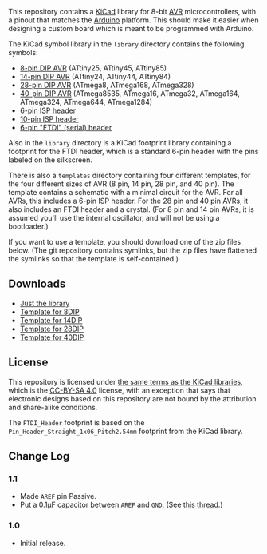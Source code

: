 This repository contains a [KiCad][1] library for 8-bit [AVR][2]
microcontrollers, with a pinout that matches the [Arduino][3]
platform.  This should make it easier when designing a custom board
which is meant to be programmed with Arduino.

The KiCad symbol library in the `library` directory contains the
following symbols:

* [8-pin DIP AVR][4] (ATtiny25, ATtiny45, ATtiny85)
* [14-pin DIP AVR][4] (ATtiny24, ATtiny44, ATtiny84)
* [28-pin DIP AVR][5] (ATmega8, ATmega168, ATmega328)
* [40-pin DIP AVR][6] (ATmega8535, ATmega16, ATmega32, ATmega164, ATmega324, ATmega644, ATmega1284)
* [6-pin ISP header][7]
* [10-pin ISP header][7]
* [6-pin "FTDI" (serial) header][8]

Also in the `library` directory is a KiCad footprint library
containing a footprint for the FTDI header, which is a standard 6-pin
header with the pins labeled on the silkscreen.

There is also a `templates` directory containing four different
templates, for the four different sizes of AVR (8 pin, 14 pin, 28 pin,
and 40 pin).  The template contains a schematic with a minimal circuit
for the AVR.  For all AVRs, this includes a 6-pin ISP header.  For the
28 pin and 40 pin AVRs, it also includes an FTDI header and a
crystal.  (For 8 pin and 14 pin AVRs, it is assumed you'll use the
internal oscillator, and will not be using a bootloader.)

If you want to use a template, you should download one of the zip
files below.  (The git repository contains symlinks, but the zip files
have flattened the symlinks so that the template is self-contained.)

## Downloads

* [Just the library][11]
* [Template for 8DIP][12]
* [Template for 14DIP][13]
* [Template for 28DIP][14]
* [Template for 40DIP][15]

## License

This repository is licensed under [the same terms as the KiCad
libraries][9], which is the [CC-BY-SA 4.0][10] license, with an
exception that says that electronic designs based on this repository
are not bound by the attribution and share-alike conditions.

The `FTDI_Header` footprint is based on the
`Pin_Header_Straight_1x06_Pitch2.54mm` footprint from the KiCad
library.

## Change Log

### 1.1

* Made `AREF` pin Passive.
* Put a 0.1μF capacitor between `AREF` and `GND`.  (See [this thread][16].)

### 1.0

* Initial release.

[1]: http://kicad.org/
[2]: https://en.wikipedia.org/wiki/Atmel_AVR
[3]: https://www.arduino.cc/
[4]: https://github.com/damellis/attiny
[5]: https://www.arduino.cc/en/Main/Standalone
[6]: https://github.com/mcudude/MightyCore
[7]: http://www.batsocks.co.uk/readme/isp_headers.htm
[8]: https://www.sparkfun.com/products/9716
[9]: https://forum.kicad.info/t/kicad-library-licensing/7856
[10]: https://creativecommons.org/licenses/by-sa/4.0/legalcode
[11]: https://github.com/ppelleti/avr-arduino-kicad/releases/download/1.1/avr-arduino-kicad-1.1-library.zip
[12]: https://github.com/ppelleti/avr-arduino-kicad/releases/download/1.1/avr-arduino-kicad-1.1-8DIP.zip
[13]: https://github.com/ppelleti/avr-arduino-kicad/releases/download/1.1/avr-arduino-kicad-1.1-14DIP.zip
[14]: https://github.com/ppelleti/avr-arduino-kicad/releases/download/1.1/avr-arduino-kicad-1.1-28DIP.zip
[15]: https://github.com/ppelleti/avr-arduino-kicad/releases/download/1.1/avr-arduino-kicad-1.1-40DIP.zip
[16]: https://forum.kicad.info/t/barebones-atmega328-circuit-and-the-conflict-between-pins-warning/10886
